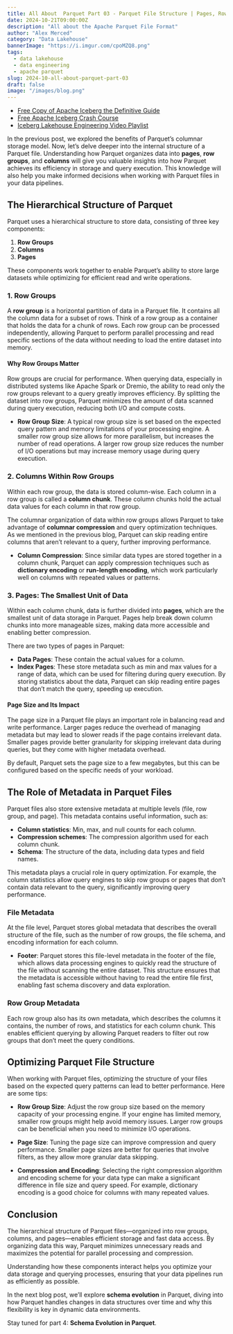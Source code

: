 ```yaml
---
title: All About  Parquet Part 03 - Parquet File Structure | Pages, Row Groups, and Columns
date: 2024-10-21T09:00:00Z
description: "All about the Apache Parquet File Format"
author: "Alex Merced"
category: "Data Lakehouse"
bannerImage: "https://i.imgur.com/cpoMZQ8.png"
tags:
  - data lakehouse
  - data engineering
  - apache parquet
slug: 2024-10-all-about-parquet-part-03
draft: false
image: "/images/blog.png"
---
```


- [Free Copy of Apache Iceberg the Definitive Guide](https://hello.dremio.com/wp-apache-iceberg-the-definitive-guide-reg.html?utm_source=alexmerced&utm_medium=external_blog&utm_campaign=allaboutparquet)
- [Free Apache Iceberg Crash Course](https://hello.dremio.com/webcast-an-apache-iceberg-lakehouse-crash-course-reg.html?utm_source=alexmerced&utm_medium=external_blog&utm_campaign=allaboutparquet)
- [Iceberg Lakehouse Engineering Video Playlist](https://www.youtube.com/watch?v=SIriNcVIGJQ&list=PLsLAVBjQJO0p0Yq1fLkoHvt2lEJj5pcYe)


In the previous post, we explored the benefits of Parquet’s columnar storage model. Now, let’s delve deeper into the internal structure of a Parquet file. Understanding how Parquet organizes data into **pages**, **row groups**, and **columns** will give you valuable insights into how Parquet achieves its efficiency in storage and query execution. This knowledge will also help you make informed decisions when working with Parquet files in your data pipelines.

## The Hierarchical Structure of Parquet

Parquet uses a hierarchical structure to store data, consisting of three key components:

1. **Row Groups**  
2. **Columns**  
3. **Pages**

These components work together to enable Parquet’s ability to store large datasets while optimizing for efficient read and write operations.

### 1. Row Groups

A **row group** is a horizontal partition of data in a Parquet file. It contains all the column data for a subset of rows. Think of a row group as a container that holds the data for a chunk of rows. Each row group can be processed independently, allowing Parquet to perform parallel processing and read specific sections of the data without needing to load the entire dataset into memory.

#### Why Row Groups Matter

Row groups are crucial for performance. When querying data, especially in distributed systems like Apache Spark or Dremio, the ability to read only the row groups relevant to a query greatly improves efficiency. By splitting the dataset into row groups, Parquet minimizes the amount of data scanned during query execution, reducing both I/O and compute costs.

- **Row Group Size**: A typical row group size is set based on the expected query pattern and memory limitations of your processing engine. A smaller row group size allows for more parallelism, but increases the number of read operations. A larger row group size reduces the number of I/O operations but may increase memory usage during query execution.
  
### 2. Columns Within Row Groups

Within each row group, the data is stored column-wise. Each column in a row group is called a **column chunk**. These column chunks hold the actual data values for each column in that row group.

The columnar organization of data within row groups allows Parquet to take advantage of **columnar compression** and query optimization techniques. As we mentioned in the previous blog, Parquet can skip reading entire columns that aren’t relevant to a query, further improving performance.

- **Column Compression**: Since similar data types are stored together in a column chunk, Parquet can apply compression techniques such as **dictionary encoding** or **run-length encoding**, which work particularly well on columns with repeated values or patterns.

### 3. Pages: The Smallest Unit of Data

Within each column chunk, data is further divided into **pages**, which are the smallest unit of data storage in Parquet. Pages help break down column chunks into more manageable sizes, making data more accessible and enabling better compression.

There are two types of pages in Parquet:

- **Data Pages**: These contain the actual values for a column.
- **Index Pages**: These store metadata such as min and max values for a range of data, which can be used for filtering during query execution. By storing statistics about the data, Parquet can skip reading entire pages that don’t match the query, speeding up execution.

#### Page Size and Its Impact

The page size in a Parquet file plays an important role in balancing read and write performance. Larger pages reduce the overhead of managing metadata but may lead to slower reads if the page contains irrelevant data. Smaller pages provide better granularity for skipping irrelevant data during queries, but they come with higher metadata overhead.

By default, Parquet sets the page size to a few megabytes, but this can be configured based on the specific needs of your workload.

## The Role of Metadata in Parquet Files

Parquet files also store extensive metadata at multiple levels (file, row group, and page). This metadata contains useful information, such as:

- **Column statistics**: Min, max, and null counts for each column.
- **Compression schemes**: The compression algorithm used for each column chunk.
- **Schema**: The structure of the data, including data types and field names.

This metadata plays a crucial role in query optimization. For example, the column statistics allow query engines to skip row groups or pages that don’t contain data relevant to the query, significantly improving query performance.

### File Metadata

At the file level, Parquet stores global metadata that describes the overall structure of the file, such as the number of row groups, the file schema, and encoding information for each column.

- **Footer**: Parquet stores this file-level metadata in the footer of the file, which allows data processing engines to quickly read the structure of the file without scanning the entire dataset. This structure ensures that the metadata is accessible without having to read the entire file first, enabling fast schema discovery and data exploration.

### Row Group Metadata

Each row group also has its own metadata, which describes the columns it contains, the number of rows, and statistics for each column chunk. This enables efficient querying by allowing Parquet readers to filter out row groups that don’t meet the query conditions.

## Optimizing Parquet File Structure

When working with Parquet files, optimizing the structure of your files based on the expected query patterns can lead to better performance. Here are some tips:

- **Row Group Size**: Adjust the row group size based on the memory capacity of your processing engine. If your engine has limited memory, smaller row groups might help avoid memory issues. Larger row groups can be beneficial when you need to minimize I/O operations.
  
- **Page Size**: Tuning the page size can improve compression and query performance. Smaller page sizes are better for queries that involve filters, as they allow more granular data skipping.

- **Compression and Encoding**: Selecting the right compression algorithm and encoding scheme for your data type can make a significant difference in file size and query speed. For example, dictionary encoding is a good choice for columns with many repeated values.

## Conclusion

The hierarchical structure of Parquet files—organized into row groups, columns, and pages—enables efficient storage and fast data access. By organizing data this way, Parquet minimizes unnecessary reads and maximizes the potential for parallel processing and compression.

Understanding how these components interact helps you optimize your data storage and querying processes, ensuring that your data pipelines run as efficiently as possible.

In the next blog post, we’ll explore **schema evolution** in Parquet, diving into how Parquet handles changes in data structures over time and why this flexibility is key in dynamic data environments.

Stay tuned for part 4: **Schema Evolution in Parquet**.
